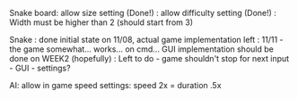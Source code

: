 Snake board: allow size setting (Done!)
           : allow difficulty setting (Done!)
           : Width must be higher than 2 (should start from 3)
           
Snake : done initial state on 11/08, actual game implementation left
      : 11/11 - the game somewhat... works... on cmd... GUI implementation should be done on WEEK2 (hopefully)
      : Left to do - game shouldn't stop for next input
                   - GUI
                   - settings?

AI: allow in game speed settings: speed 2x = duration .5x
